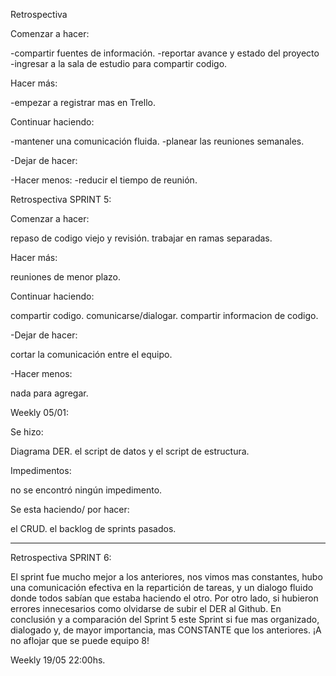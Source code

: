 Retrospectiva

Comenzar a hacer:

-compartir fuentes de información.
-reportar avance y estado del proyecto
-ingresar a la sala de estudio para compartir codigo.

Hacer más:

-empezar a registrar mas en Trello.


Continuar haciendo:

-mantener una comunicación fluida. 
-planear las reuniones semanales. 


-Dejar de hacer:


-Hacer menos:
-reducir el tiempo de reunión.



Retrospectiva SPRINT 5:

Comenzar a hacer:

repaso de codigo viejo y revisión.
trabajar en ramas separadas.

Hacer más:

reuniones de menor plazo.

Continuar haciendo:

compartir codigo.
comunicarse/dialogar.
compartir informacion de codigo.

-Dejar de hacer:

cortar la comunicación entre el equipo.

-Hacer menos:

nada para agregar. 

Weekly 05/01:

Se hizo: 

Diagrama DER.
el script de datos y el script de estructura.

Impedimentos:

no se encontró ningún impedimento. 

Se esta haciendo/ por hacer:

el CRUD.
el backlog de sprints pasados. 


-----------------------------------------------------------------------

Retrospectiva SPRINT 6:

El sprint fue mucho mejor a los anteriores, nos vimos mas constantes, hubo una comunicación efectiva en la repartición de tareas, y un dialogo fluido donde todos sabían que estaba haciendo el otro. Por otro lado, si hubieron errores innecesarios como olvidarse de subir el DER al Github. En conclusión y a comparación del Sprint 5 este Sprint si fue mas organizado, dialogado y, de mayor importancia, mas CONSTANTE que los anteriores. ¡A no aflojar que se puede equipo 8!

Weekly 19/05 22:00hs.
